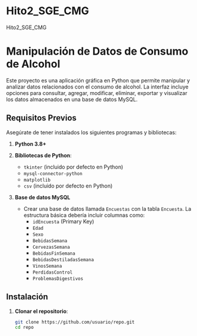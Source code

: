 # Hito2_SGE_CMG
Hito2_SGE_CMG

# Manipulación de Datos de Consumo de Alcohol

Este proyecto es una aplicación gráfica en Python que permite manipular y analizar datos relacionados con el consumo de alcohol. La interfaz incluye opciones para consultar, agregar, modificar, eliminar, exportar y visualizar los datos almacenados en una base de datos MySQL.

## Requisitos Previos

Asegúrate de tener instalados los siguientes programas y bibliotecas:

1. **Python 3.8+**
2. **Bibliotecas de Python**:
   - `tkinter` (incluido por defecto en Python)
   - `mysql-connector-python`
   - `matplotlib`
   - `csv` (incluido por defecto en Python)

3. **Base de datos MySQL**
   - Crear una base de datos llamada `Encuestas` con la tabla `Encuesta`. La estructura básica debería incluir columnas como:
     - `idEncuesta` (Primary Key)
     - `Edad`
     - `Sexo`
     - `BebidasSemana`
     - `CervezasSemana`
     - `BebidasFinSemana`
     - `BebidasDestiladasSemana`
     - `VinosSemana`
     - `PerdidasControl`
     - `ProblemasDigestivos`

## Instalación

1. **Clonar el repositorio**:
   ```bash
   git clone https://github.com/usuario/repo.git
   cd repo

